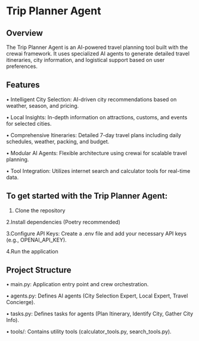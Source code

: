 # Trip Planner Agent

## Overview

The Trip Planner Agent is an AI-powered travel planning tool built with the crewai framework. It uses specialized AI agents to generate detailed travel itineraries, city information, and logistical support based on user preferences.

## Features

• Intelligent City Selection: AI-driven city recommendations based on weather, season, and pricing.

• Local Insights: In-depth information on attractions, customs, and events for selected cities.

• Comprehensive Itineraries: Detailed 7-day travel plans including daily schedules, weather, packing, and budget.

• Modular AI Agents: Flexible architecture using crewai for scalable travel planning.

• Tool Integration: Utilizes internet search and calculator tools for real-time data.

## To get started with the Trip Planner Agent:

 1. Clone the repository

 2.Install dependencies (Poetry recommended)

 3.Configure API Keys: Create a .env file and add your necessary API keys (e.g., OPENAI_API_KEY).

 4.Run the application

## Project Structure

• main.py: Application entry point and crew orchestration.

• agents.py: Defines AI agents (City Selection Expert, Local Expert, Travel Concierge).

• tasks.py: Defines tasks for agents (Plan Itinerary, Identify City, Gather City Info).

• tools/: Contains utility tools (calculator_tools.py, search_tools.py).
